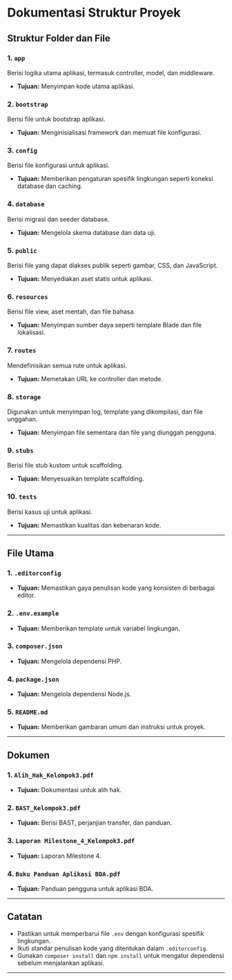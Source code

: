 # Dokumentasi Struktur Proyek

## Struktur Folder dan File

### 1. `app`
Berisi logika utama aplikasi, termasuk controller, model, dan middleware.
- **Tujuan:** Menyimpan kode utama aplikasi.

### 2. `bootstrap`
Berisi file untuk bootstrap aplikasi.
- **Tujuan:** Menginisialisasi framework dan memuat file konfigurasi.

### 3. `config`
Berisi file konfigurasi untuk aplikasi.
- **Tujuan:** Memberikan pengaturan spesifik lingkungan seperti koneksi database dan caching.

### 4. `database`
Berisi migrasi dan seeder database.
- **Tujuan:** Mengelola skema database dan data uji.

### 5. `public`
Berisi file yang dapat diakses publik seperti gambar, CSS, dan JavaScript.
- **Tujuan:** Menyediakan aset statis untuk aplikasi.

### 6. `resources`
Berisi file view, aset mentah, dan file bahasa.
- **Tujuan:** Menyimpan sumber daya seperti template Blade dan file lokalisasi.

### 7. `routes`
Mendefinisikan semua rute untuk aplikasi.
- **Tujuan:** Memetakan URL ke controller dan metode.

### 8. `storage`
Digunakan untuk menyimpan log, template yang dikompilasi, dan file unggahan.
- **Tujuan:** Menyimpan file sementara dan file yang diunggah pengguna.

### 9. `stubs`
Berisi file stub kustom untuk scaffolding.
- **Tujuan:** Menyesuaikan template scaffolding.

### 10. `tests`
Berisi kasus uji untuk aplikasi.
- **Tujuan:** Memastikan kualitas dan kebenaran kode.

---

## File Utama

### 1. `.editorconfig`
- **Tujuan:** Memastikan gaya penulisan kode yang konsisten di berbagai editor.

### 2. `.env.example`
- **Tujuan:** Memberikan template untuk variabel lingkungan.

### 3. `composer.json`
- **Tujuan:** Mengelola dependensi PHP.

### 4. `package.json`
- **Tujuan:** Mengelola dependensi Node.js.

### 5. `README.md`
- **Tujuan:** Memberikan gambaran umum dan instruksi untuk proyek.

---

## Dokumen

### 1. `Alih_Hak_Kelompok3.pdf`
- **Tujuan:** Dokumentasi untuk alih hak.

### 2. `BAST_Kelompok3.pdf`
- **Tujuan:** Berisi BAST, perjanjian transfer, dan panduan.

### 3. `Laporan Milestone_4_Kelompok3.pdf`
- **Tujuan:** Laporan Milestone 4.

### 4. `Buku Panduan Aplikasi BDA.pdf`
- **Tujuan:** Panduan pengguna untuk aplikasi BDA.

---

## Catatan
- Pastikan untuk memperbarui file `.env` dengan konfigurasi spesifik lingkungan.
- Ikuti standar penulisan kode yang ditentukan dalam `.editorconfig`.
- Gunakan `composer install` dan `npm install` untuk mengatur dependensi sebelum menjalankan aplikasi.

---
